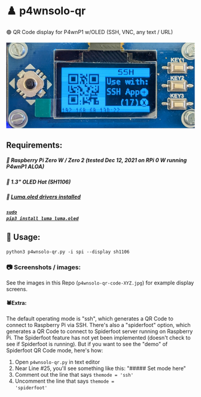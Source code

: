 # ♟️ p4wnsolo-qr
🟢 QR Code display for P4wnP1 w/OLED (SSH, VNC, any text / URL)

<img src="p4wnsolo-qr-code-ssh-display.jpg">

## Requirements:
##### 🔵 Raspberry Pi Zero W / Zero 2 (tested Dec 12, 2021 on RPi 0 W running P4wnP1 ALOA)
##### 🔵 1.3" OLED Hat (SH1106)
##### 🔵 <a href="https://osintool.com/sh1106-oled-screen/">Luma.oled drivers installed</a>
##### <a href="https://github.com/pimoroni/sh1106-python"><code>sudo pip3 install luma luma.oled</code></a>

## 🔨 Usage:
<code>python3 p4wnsolo-qr.py -i spi --display sh1106</code>

### 📷 Screenshots / images:
See the images in this Repo (<code>p4wnsolo-qr-code-XYZ.jpg</code>) for example display screens.

#### 🕷Extra:
The default operating mode is "ssh", which generates a QR Code to connect to Raspberry Pi via SSH.
There's also a "spiderfoot" option, which generates a QR Code to connect to Spiderfoot server running on Raspberry Pi.
The Spiderfoot feature has not yet been implemented (doesn't check to see if Spiderfoot is running).
But if you want to see the "demo" of Spiderfoot QR Code mode, here's how:
1.  Open <code>p4wnsolo-qr.py</code> in text editor
2.  Near Line #25, you'll see something like this:  "##### Set mode here"
3.  Comment out the line that says <code>themode = 'ssh'</code>
4.  Uncomment the line that says <code>themode = 'spiderfoot'</code>
